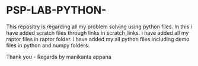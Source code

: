 # PSP-LAB-PYTHON-
This repositry is regarding all my problem solving using python files.
In this i have added scratch files through links in scratch_links.
i have added all my raptor files in raptor folder.
i have added my all python files including demo files in python and numpy folders.

Thank you - Regards by manikanta appana
